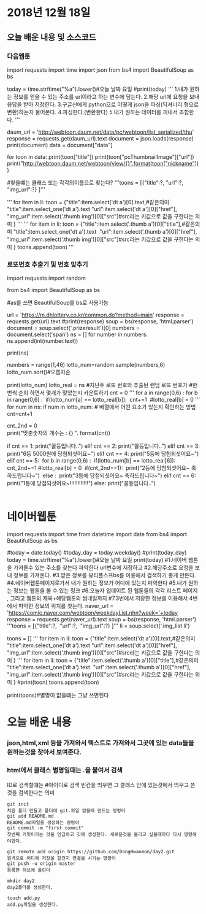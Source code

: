 # 2018년 12월 18일

## 오늘 배운 내용 및 소스코드

### 다음웹툰

import requests
import time
import json
from bs4 import BeautifulSoup as bs

today = time.strftime("%a").lower()#오늘 날짜 요일
#print(today)
'''
1.내가 원하는 정보를 얻을 수 있는 주소를 url이라고 하는 변수에 담는다.
2.해당 url에 요청을 보내 응답을 받아 저장한다.
3.구글신에게 python으로 어떻게 json을 파싱(딕셔너리 형으로 변환)하는지 물어본다.
4.파싱한다.(변환한다)
5.내가 원하는 데이터를 꺼내서 조합한다.
'''

daum_url = 'http://webtoon.daum.net/data/pc/webtoon/list_serialized/thu'
response = requests.get(daum_url).text
document = json.loads(response)
print(document)
data = document["data"]

for toon in data:
  print(toon["title"])
  print(toon["pcThumbnailImage"]["url"])
  print("http://webtoon.daum.net/webtoon/view/{}".format(toon["nickname"]))

#찾을떄는 클래스 또는 각각의이름으로 찾는다?
'''toons = [{"title":?,
​         "url":?,
​         "img_url":?}
]'''

'''
for item in li:
  toon = {"title":item.select('dt a')[0].text,#같은의미 "title":item.select_one('dt a').text
​          "url":item.select('dt a')[0]["href"],
​          "img_url":item.select('.thumb img')[0]["src"]#src라는 키값으로 값을 구한다는 의미
  }
  '''
'''
for item in li:
  toon = {"title":item.select('.thumb a')[0]["title"],#같은의미 "title":item.select_one('dt a').text
​          "url":item.select('.thumb a')[0]["href"],
​          "img_url":item.select('.thumb img')[0]["src"]#src라는 키값으로 값을 구한다는 의미
  }
  toons.append(toon)
'''

### 로또번호 추출기 및 번호 맞추기

import requests
import random

from bs4 import BeautifulSoup as bs

#as를 쓰면 BeautifulSoup를 bs로 사용가능

url = 'https://m.dhlottery.co.kr/common.do?method=main'
response = requests.get(url).text
#print(response)
soup = bs(response, 'html.parser')
document = soup.select('.prizeresult')[0]
numbers = document.select('span')
ns = []
for number in numbers:
  ns.append(int(number.text))

print(ns)

numbers = range(1,46)
lotto_num=random.sample(numbers,6)
lotto_num.sort()#오름차순

print(lotto_num)
lotto_real = ns
#지난주 로또 번호와 추출된 랜덤 로또 번호가
#한번씩 순회 하면서 몇개가 맞았는지 카운트하기
cnt = 0
'''
for a in range(0,6) : 
  for b in range(0,6) :
​    if(lotto_num[a] == lotto_real[b]):
​      cnt+=1
​      #lotto_real[b] = 0
'''   
for num in ns:
  if num in lotto_num: # 배열에서 어떤 요소가 있는지 확인하는 방법
​    cnt=cnt+1
​      


cnt_2nd = 0
​      
print("맞춘숫자의 개수는 : {} ". format(cnt))

if cnt == 1:
  print("꼴등입니다..")
elif cnt == 2:
  print("꼴등입니다..")
elif cnt == 3:
  print("6등 5000원에 당첨되셧어요~")
elif cnt == 4:
  print("5등에 당첨되셧어요~")
elif cnt == 5:
​    for b in range(0,6) :
​      if(lotto_num[b] == lotto_real[6]):
​        cnt_2nd+=1
​        #lotto_real[b] = 0
​      if(cnt_2nd==1):
​        print("2등에 당첨되셧어요~ 축하드립니다~")
​      else : 
​        print("3등에 당첨되셧어요~ 축하드립니다~")
elif cnt == 6:
​      print("1등에 당첨되셧어요~!!!!!!!!!!!!")
else:
​    print("꼴등입니다..")
​      
​    

# 네이버웹툰

import requests
import time
from datetime import date
from bs4 import BeautifulSoup as bs

#today = date.today()
#today_day = today.weekday()
#print(today_day)
today = time.strftime("%a").lower()#오늘 날짜 요일
print(today)
#1.네이버 웹툰을 가져올수 있는 주소를 찾는다 파악한다 url변수에 저장하고
#2.해당주소로 요청을 보내 정보를 가져온다.
#3.받은 정보를 뷰티플스프bs를 이용해서 검색하기 좋게 만든다.
#4.네이버웹툰페이지로가서 내가 원하는 정보가 어디에 있는지 파악한다
#5.내가 원하는 정보는 웹툰을 볼 수 있는 링크
#6.오늘자 업데이트 된 웹툰들의 각각 리스트 페이지 , 그리고 웹툰의 제목+해당웹툰의 썸네일까지
#7.3번에서 저장한 정보를 이용해서 4번에서 파악한 정보의 위치를 찾는다.
naver_url = 'https://comic.naver.com/webtoon/weekdayList.nhn?week='+today
response = requests.get(naver_url).text
soup = bs(response, 'html.parser')
'''toons = [{"title":?,
​         "url":?,
​         "img_url":?}
]'''
li = soup.select('.img_list li')

toons = []
'''
for item in li:
  toon = {"title":item.select('dt a')[0].text,#같은의미 "title":item.select_one('dt a').text
​          "url":item.select('dt a')[0]["href"],
​          "img_url":item.select('.thumb img')[0]["src"]#src라는 키값으로 값을 구한다는 의미
  }
  '''
for item in li:
  toon = {"title":item.select('.thumb a')[0]["title"],#같은의미 "title":item.select_one('dt a').text
​          "url":item.select('.thumb a')[0]["href"],
​          "img_url":item.select('.thumb img')[0]["src"]#src라는 키값으로 값을 구한다는 의미
  }
  #print(toon)
  toons.append(toon)


print(toons)#별명이 없을떄는 그냥 쓰면된다



# 오늘 배운 내용

### json,html,xml 등을 가져와서 텍스트로 가져와서 그곳에 있는 data들을 원하는것을 찾아서 보여준다.

### html에서 클래스 별명일때는 .을 붙여서 검색
ID로 검색할떄는 #아이디로 검색
빈칸을 띄우면 그 클래스 안에 있는것에서 띄우고 쓴 것을 검색한다는 의미

```
git init
처음 폴더 만들고 폴더에 git.파일 없을때 만드는 명령어
git add README.md
README.md파일을 생성하는 명령어
git commit -m "first commit"
첫번째 커밋이라는 것을 언급하고 깃에 생성한다. 새로운것을 올리고 싶을때마다 다시 명령해야한다.

git remote add origin https://github.com/DongHwanmon/day2.git
원격으로 어디에 저장을 할건지 연결을 시키는 명령어
git push -u origin master
등록한 허브에 올린다

mkdir day2
day2폴더를 생성한다.

touch add.py
add.py파일을 생성한다.


```



